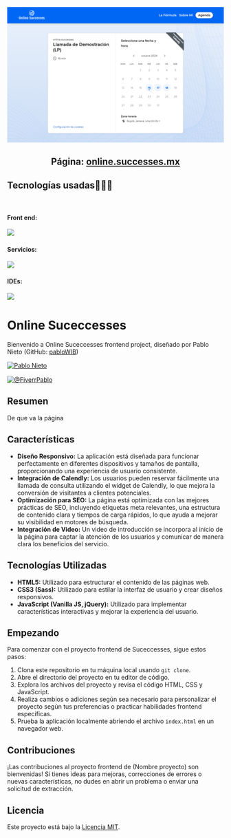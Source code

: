 <!-- <h2 align="center">Diseño Figma: <a href="">Maquetado en Figma</a></h2> -->
<img src="IMG/Hero.png"/>

<h2 align="center">Página: <a href="https://estatica-online-successes.vercel.app/">online.successes.mx</a></h2>

<h2 >Tecnologías usadas👨🏻‍💻</h2>
<br>
<h4>Front end: </h4>
<img src="https://skillicons.dev/icons?i=html,css,sass,js,jquery"/>

<h4>Servicios: </h4>
<img src="https://skillicons.dev/icons?i=git,github"/>

<h4>IDEs: </h4>
<img src="https://skillicons.dev/icons?i=vscode"/>

<!-- <h4>Apps:</h4>
<img src="https://skillicons.dev/icons?i=figma" /> -->

<h1>Online Suceccesses</h1>

<p>Bienvenido a Online Suceccesses frontend project, diseñado por Pablo Nieto (GitHub: <a href="https://github.com/pabloWIB">pabloWIB</a>)</p>

<a href="https://www.linkedin.com/in/pablo-nieto-perez-39a530292/" target="blank"><img align="center" src="https://img.shields.io/badge/LinkedIn-0077B5?style=for-the-badge&logo=linkedin&logoColor=white" alt="Pablo Nieto"/></a>

<a href="https://www.fiverr.com/pablonietop?source=gig_page" target="blank"><img align="center" src="https://img.shields.io/badge/fiverr-1DBF73?style=for-the-badge&logo=fiverr&logoColor=white" alt="@FiverrPablo"  /></a>

<h2>Resumen</h2>

<p>De que va la página</p>

<h2>Características</h2> 
<ul> 
    <li><strong>Diseño Responsivo:</strong> La aplicación está diseñada para funcionar perfectamente en diferentes dispositivos y tamaños de pantalla, proporcionando una experiencia de usuario consistente.</li>
    <li><strong>Integración de Calendly:</strong> Los usuarios pueden reservar fácilmente una llamada de consulta utilizando el widget de Calendly, lo que mejora la conversión de visitantes a clientes potenciales.</li>
    <li><strong>Optimización para SEO:</strong> La página está optimizada con las mejores prácticas de SEO, incluyendo etiquetas meta relevantes, una estructura de contenido clara y tiempos de carga rápidos, lo que ayuda a mejorar su visibilidad en motores de búsqueda.</li>
    <li><strong>Integración de Video:</strong> Un video de introducción se incorpora al inicio de la página para captar la atención de los usuarios y comunicar de manera clara los beneficios del servicio.</li> 
</ul>

<h2>Tecnologías Utilizadas</h2>

<ul>
    <li><strong>HTML5:</strong> Utilizado para estructurar el contenido de las páginas web.</li>
    <li><strong>CSS3 (Sass):</strong> Utilizado para estilar la interfaz de usuario y crear diseños responsivos.</li>
    <li><strong>JavaScript (Vanilla JS, jQuery):</strong> Utilizado para implementar características interactivas y mejorar la experiencia del usuario.</li>
</ul>

<h2>Empezando</h2>

<p>Para comenzar con el proyecto frontend de Suceccesses, sigue estos pasos:</p>

<ol>
    <li>Clona este repositorio en tu máquina local usando <code>git clone</code>.</li>
    <li>Abre el directorio del proyecto en tu editor de código.</li>
    <li>Explora los archivos del proyecto y revisa el código HTML, CSS y JavaScript.</li>
    <li>Realiza cambios o adiciones según sea necesario para personalizar el proyecto según tus preferencias o practicar habilidades frontend específicas.</li>
    <li>Prueba la aplicación localmente abriendo el archivo <code>index.html</code> en un navegador web.</li>
</ol>

<h2>Contribuciones</h2>

<p>¡Las contribuciones al proyecto frontend de (Nombre proyecto) son bienvenidas! Si tienes ideas para mejoras, correcciones de errores o nuevas características, no dudes en abrir un problema o enviar una solicitud de extracción.</p>

<h2>Licencia</h2>
<p>Este proyecto está bajo la <a href="LICENSE">Licencia MIT</a>.</p>
